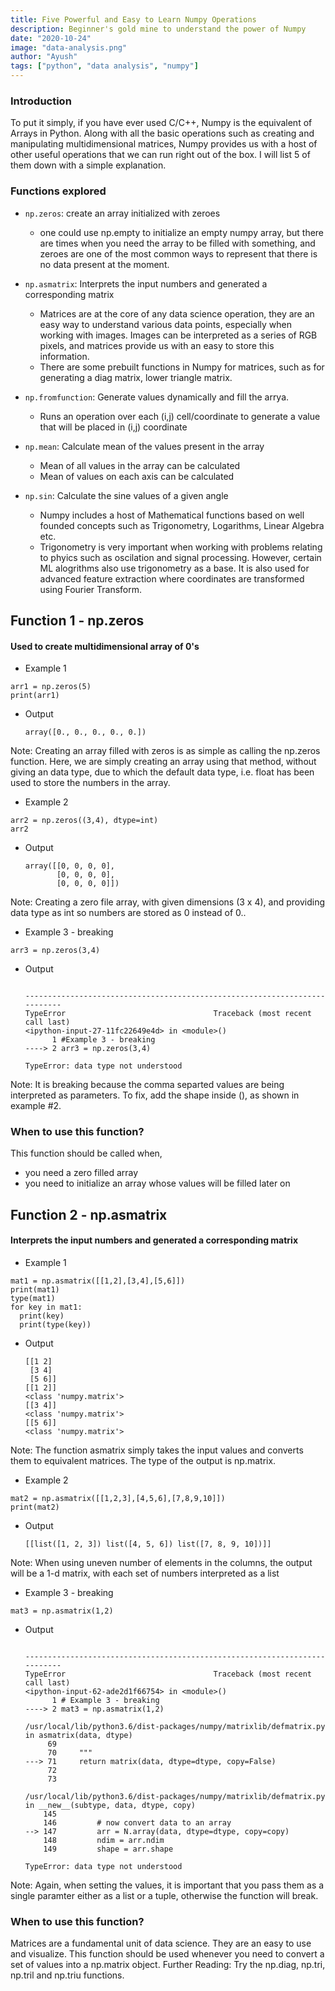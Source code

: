```yaml
---
title: Five Powerful and Easy to Learn Numpy Operations
description: Beginner's gold mine to understand the power of Numpy
date: "2020-10-24"
image: "data-analysis.png"
author: "Ayush"
tags: ["python", "data analysis", "numpy"]
---
```


### Introduction
To put it simply, if you have ever used C/C++, Numpy is the equivalent of Arrays in Python. Along with all the basic operations such as creating and manipulating multidimensional matrices, Numpy provides us with a host of other useful operations that we can run right out of the box. I will list 5 of them down with a simple explanation.

### Functions explored
- `np.zeros`: create an array initialized with zeroes
  - one could use np.empty to initialize an empty numpy array, but there are times when you need the array to be filled with something, and zeroes are one of the most common ways to represent that there is no data present at the moment.

- `np.asmatrix`: Interprets the input numbers and generated a corresponding matrix
  - Matrices are at the core of any data science operation, they are an easy way to understand various data points, especially when working with images. Images can be interpreted as a series of RGB pixels, and matrices provide us with an easy to store this information.
  - There are some prebuilt functions in Numpy for matrices, such as for generating a diag matrix, lower triangle matrix.

- `np.fromfunction`: Generate values dynamically and fill the arrya.
  - Runs an operation over each (i,j) cell/coordinate to generate a value that will be placed in (i,j) coordinate

- `np.mean`: Calculate mean of the values present in the array
  - Mean of all values in the array can be calculated
  - Mean of values on each axis can be calculated

- `np.sin`: Calculate the sine values of a given angle
  - Numpy includes a host of Mathematical functions based on well founded concepts such as Trigonometry, Logarithms, Linear Algebra etc.
  - Trigonometry is very important when working with problems relating to phyics such as oscilation and signal processing. However, certain ML alogrithms also use trigonometry as a base. It is also used for advanced feature extraction where coordinates are transformed using Fourier Transform.

## Function 1 - np.zeros
#### Used to create multidimensional array of 0's

- Example 1
```
arr1 = np.zeros(5)
print(arr1)
```
  - Output
      ```
      array([0., 0., 0., 0., 0.])
      ```

  Note: Creating an array filled with zeros is as simple as calling the np.zeros function. Here, we are simply creating an array using that method, without giving an data type, due to which the default data type, i.e. float has been used to store the numbers in the array.

- Example 2
```
arr2 = np.zeros((3,4), dtype=int)
arr2
```
  - Output
    ```
    array([[0, 0, 0, 0],
           [0, 0, 0, 0],
           [0, 0, 0, 0]])
    ```

  Note: Creating a zero file array, with given dimensions (3 x 4), and providing data type as int so numbers are stored as 0 instead of 0..

- Example 3 - breaking
```
arr3 = np.zeros(3,4)
```
  - Output
      ```

      ---------------------------------------------------------------------------
      TypeError                                 Traceback (most recent call last)
      <ipython-input-27-11fc22649e4d> in <module>()
            1 #Example 3 - breaking
      ----> 2 arr3 = np.zeros(3,4)

      TypeError: data type not understood

      ```

  Note: It is breaking because the comma separted values are being interpreted as parameters. To fix, add the shape inside (), as shown in example #2.

### When to use this function?
This function should be called when,
- you need a zero filled array
- you need to initialize an array whose values will be filled later on


## Function 2 - np.asmatrix
#### Interprets the input numbers and generated a corresponding matrix

- Example 1
```
mat1 = np.asmatrix([[1,2],[3,4],[5,6]])
print(mat1)
type(mat1)
for key in mat1:
  print(key)
  print(type(key))
```
  - Output
    ```
    [[1 2]
     [3 4]
     [5 6]]
    [[1 2]]
    <class 'numpy.matrix'>
    [[3 4]]
    <class 'numpy.matrix'>
    [[5 6]]
    <class 'numpy.matrix'>
    ```

  Note: The function asmatrix simply takes the input values and converts them to equivalent matrices. The type of the output is np.matrix.

- Example 2
```
mat2 = np.asmatrix([[1,2,3],[4,5,6],[7,8,9,10]])
print(mat2)
```
  - Output
    ```
    [[list([1, 2, 3]) list([4, 5, 6]) list([7, 8, 9, 10])]]
    ```

  Note: When using uneven number of elements in the columns, the output will be a 1-d matrix, with each set of numbers interpreted as a list

- Example 3 - breaking
```
mat3 = np.asmatrix(1,2)
```
  - Output
      ```

      ---------------------------------------------------------------------------
      TypeError                                 Traceback (most recent call last)
      <ipython-input-62-ade2d1f66754> in <module>()
            1 # Example 3 - breaking
      ----> 2 mat3 = np.asmatrix(1,2)

      /usr/local/lib/python3.6/dist-packages/numpy/matrixlib/defmatrix.py in asmatrix(data, dtype)
           69
           70     """
      ---> 71     return matrix(data, dtype=dtype, copy=False)
           72
           73

      /usr/local/lib/python3.6/dist-packages/numpy/matrixlib/defmatrix.py in __new__(subtype, data, dtype, copy)
          145
          146         # now convert data to an array
      --> 147         arr = N.array(data, dtype=dtype, copy=copy)
          148         ndim = arr.ndim
          149         shape = arr.shape

      TypeError: data type not understood

      ```

  Note: Again, when setting the values, it is important that you pass them as a single paramter either as a list or a tuple, otherwise the function will break.

### When to use this function?
Matrices are a fundamental unit of data science. They are an easy to use and visualize. This function should be used whenever you need to convert a set of values into a np.matrix object. Further Reading: Try the np.diag, np.tri, np.tril and np.triu functions.
